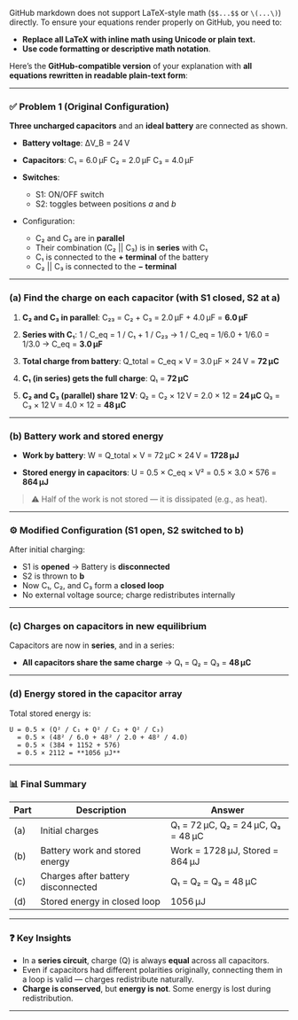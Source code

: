 GitHub markdown does not support LaTeX-style math (`$$...$$` or `\(...\)`) directly. To ensure your equations render properly on GitHub, you need to:

* **Replace all LaTeX with inline math using Unicode or plain text.**
* **Use code formatting or descriptive math notation**.

Here’s the **GitHub-compatible version** of your explanation with **all equations rewritten in readable plain-text form**:

---

### ✅ Problem 1 (Original Configuration)

**Three uncharged capacitors** and an **ideal battery** are connected as shown.

* **Battery voltage**: ΔV\_B = 24 V
* **Capacitors**:
  C₁ = 6.0 μF
  C₂ = 2.0 μF
  C₃ = 4.0 μF
* **Switches**:

  * S1: ON/OFF switch
  * S2: toggles between positions *a* and *b*
* Configuration:

  * C₂ and C₃ are in **parallel**
  * Their combination (C₂ || C₃) is in **series** with C₁
  * C₁ is connected to the **+ terminal** of the battery
  * C₂ || C₃ is connected to the **− terminal**

---

### (a) Find the charge on each capacitor (with S1 closed, S2 at a)

1. **C₂ and C₃ in parallel**:
   C₂₃ = C₂ + C₃ = 2.0 μF + 4.0 μF = **6.0 μF**

2. **Series with C₁**:
   1 / C\_eq = 1 / C₁ + 1 / C₂₃
   → 1 / C\_eq = 1/6.0 + 1/6.0 = 1/3.0
   → C\_eq = **3.0 μF**

3. **Total charge from battery**:
   Q\_total = C\_eq × V = 3.0 μF × 24 V = **72 μC**

4. **C₁ (in series) gets the full charge**:
   Q₁ = **72 μC**

5. **C₂ and C₃ (parallel) share 12 V**:
   Q₂ = C₂ × 12 V = 2.0 × 12 = **24 μC**
   Q₃ = C₃ × 12 V = 4.0 × 12 = **48 μC**

---

### (b) Battery work and stored energy

* **Work by battery**:
  W = Q\_total × V = 72 μC × 24 V = **1728 μJ**

* **Stored energy in capacitors**:
  U = 0.5 × C\_eq × V² = 0.5 × 3.0 × 576 = **864 μJ**

> ⚠️ Half of the work is not stored — it is dissipated (e.g., as heat).

---

### ⚙️ Modified Configuration (S1 open, S2 switched to b)

After initial charging:

* S1 is **opened** → Battery is **disconnected**
* S2 is thrown to **b**
* Now C₁, C₂, and C₃ form a **closed loop**
* No external voltage source; charge redistributes internally

---

### (c) Charges on capacitors in new equilibrium

Capacitors are now in **series**, and in a series:

* **All capacitors share the same charge**
  → Q₁ = Q₂ = Q₃ = **48 μC**

---

### (d) Energy stored in the capacitor array

Total stored energy is:

```
U = 0.5 × (Q² / C₁ + Q² / C₂ + Q² / C₃)
  = 0.5 × (48² / 6.0 + 48² / 2.0 + 48² / 4.0)
  = 0.5 × (384 + 1152 + 576)
  = 0.5 × 2112 = **1056 μJ**
```

---

### 📊 Final Summary

| Part | Description                        | Answer                             |
| ---- | ---------------------------------- | ---------------------------------- |
| (a)  | Initial charges                    | Q₁ = 72 μC, Q₂ = 24 μC, Q₃ = 48 μC |
| (b)  | Battery work and stored energy     | Work = 1728 μJ, Stored = 864 μJ    |
| (c)  | Charges after battery disconnected | Q₁ = Q₂ = Q₃ = 48 μC               |
| (d)  | Stored energy in closed loop       | 1056 μJ                            |

---

### ❓ Key Insights

* In a **series circuit**, charge (Q) is always **equal** across all capacitors.
* Even if capacitors had different polarities originally, connecting them in a loop is valid — charges redistribute naturally.
* **Charge is conserved**, but **energy is not**. Some energy is lost during redistribution.

---


